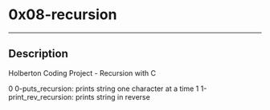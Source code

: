 # 0x08-recursion
---
## Description

Holberton Coding Project - Recursion with C

0 0-puts_recursion: prints string one character at a time
1 1-print_rev_recursion: prints string in reverse